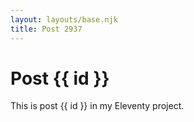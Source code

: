 ```yaml
---
layout: layouts/base.njk
title: Post 2937
---
```


# Post {{ id }}

This is post {{ id }} in my Eleventy project.
